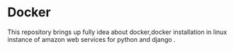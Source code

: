 # Docker
This repository brings up fully idea about docker,docker installation in linux instance of amazon web services  for python and django .
